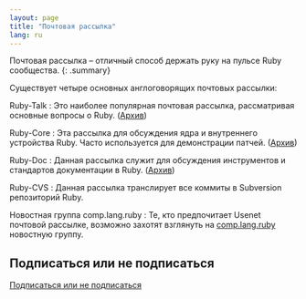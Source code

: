 ```yaml
---
layout: page
title: "Почтовая рассылка"
lang: ru
---
```


Почтовая рассылка – отличный способ держать руку на пульсе Ruby
сообщества.
{: .summary}

Существует четыре основных англоговорящих почтовых рассылки:

Ruby-Talk
: Это наиболее популярная почтовая рассылка, рассматривая основные
  вопросы о Ruby. ([Архив][3])

Ruby-Core
: Эта рассылка для обсуждения ядра и внутреннего устройства Ruby. Часто
  используется для демонстрации патчей. ([Архив][4])

Ruby-Doc
: Данная рассылка служит для обсуждения инструментов и стандартов документации
в Ruby. ([Архив][5])

Ruby-CVS
: Данная рассылка транслирует все коммиты в Subversion репозиторий Ruby.

Новостная группа comp.lang.ruby
: Те, кто предпочитает Usenet почтовой рассылке, возможно захотят
взглянуть на [comp.lang.ruby](news:comp.lang.ruby) новостную группу.


## Подписаться или не подписаться

[Подписаться или не подписаться](https://ml.ruby-lang.org/mailman3/lists/)



[3]: https://ml.ruby-lang.org/archives/list/ruby-talk@ml.ruby-lang.org/
[4]: https://ml.ruby-lang.org/archives/list/ruby-core@ml.ruby-lang.org/
[5]: https://ml.ruby-lang.org/archives/list/ruby-doc@ml.ruby-lang.org/
